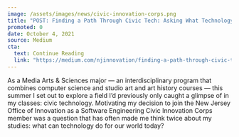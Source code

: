 ```yaml
---
image: /assets/images/news/civic-innovation-corps.png
title: "POST: Finding a Path Through Civic Tech: Asking What Technology Can Do For Our World"
promoted: 0
date: October 4, 2021
source: Medium
cta:
  text: Continue Reading
  link: "https://medium.com/njinnovation/finding-a-path-through-civic-tech-asking-what-technology-can-do-for-our-world-d10673704a60"
---
```


As a Media Arts & Sciences major — an interdisciplinary program that combines computer science and studio art and art history courses — this summer I set out to explore a field I’d previously only caught a glimpse of in my classes: civic technology.
Motivating my decision to join the New Jersey Office of Innovation as a Software Engineering Civic Innovation Corps member was a question that has often made me think twice about my studies: what can technology do for our world today?

